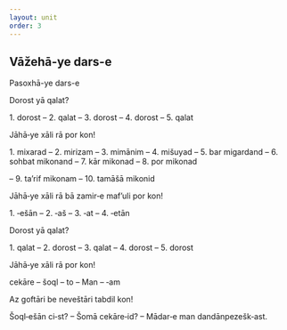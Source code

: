 ```yaml
---
layout: unit
order: 3
---
```






## Vāžehā-ye dars-e 

Pasoxhā-ye dars-e 

Dorost yā qalat?

1\. dorost – 2. qalat – 3. dorost – 4. dorost – 5. qalat

Jāhā‐ye xāli rā por kon!

1\. mixarad – 2. mirizam – 3. mimānim – 4. mišuyad – 5. bar migardand – 6. sohbat mikonand – 7. kār mikonad – 8. por mikonad

– 9. ta’rif mikonam – 10. tamāšā mikonid

Jāhā‐ye xāli rā bā zamir‐e maf’uli por kon!

1\. ‐ešān – 2. ‐aš – 3. ‐at – 4. ‐etān

Dorost yā qalat?

1\. qalat – 2. dorost – 3. qalat – 4. dorost – 5. dorost

Jāhā‐ye xāli rā por kon!

cekāre – šoql – to – Man – ‐am

Az goftāri be neveštāri tabdil kon!

Šoql‐ešān ci‐st? – Šomā cekāre‐id? – Mādar‐e man dandānpezešk‐ast.

